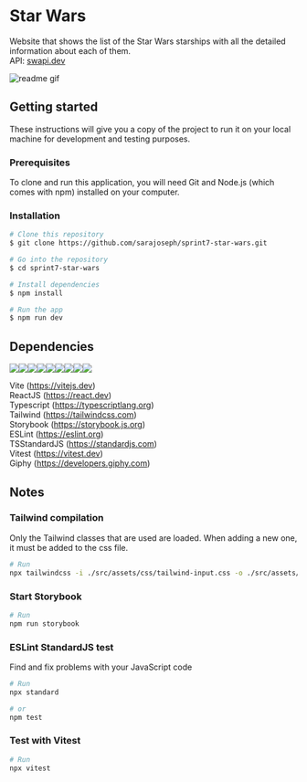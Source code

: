  # Star Wars  
  
Website that shows the list of the Star Wars starships with all the detailed information about each of them.  
API: [swapi.dev](https://swapi.dev)  
   
<img alt="readme gif" src="./public/images/screenrecord.gif">
  
  
## Getting started  
  
These instructions will give you a copy of the project to run it on your local machine for development and testing purposes.  
  
### Prerequisites  
  
To clone and run this application, you will need Git and Node.js (which comes with npm) installed on your computer.
  
	
### Installation  
  
```bash
# Clone this repository
$ git clone https://github.com/sarajoseph/sprint7-star-wars.git

# Go into the repository
$ cd sprint7-star-wars

# Install dependencies
$ npm install

# Run the app
$ npm run dev
```
  
  
## Dependencies  
  
[<img src="https://img.shields.io/badge/Vite-B73BFE?style=for-the-badge&logo=vite&logoColor=FFD62E" />](https://vitejs.dev)[<img src="https://img.shields.io/badge/React-20232A?style=for-the-badge&logo=react&logoColor=61DAFB" />](https://react.dev)[<img src="https://img.shields.io/badge/TypeScript-3178C6?style=for-the-badge&logo=typescript&logoColor=white">](https://typescriptlang.org)[<img src="https://img.shields.io/badge/Tailwind_CSS-0b1120?style=for-the-badge&logo=tailwind-css&logoColor=06B6D4">](https://tailwindcss.com)[<img src="https://img.shields.io/badge/storybook-f6f9fc?style=for-the-badge&logo=storybook&logoColor=FF4785">](https://storybook.js.org)[<img src="https://img.shields.io/badge/eslint-white?style=for-the-badge&logo=eslint&logoColor=4B32C3">](https://eslint.org)[<img src="https://img.shields.io/badge/standardJS-F3DF49?style=for-the-badge&logo=standardJS&logoColor=black">](https://standardjs.com)[<img src="https://img.shields.io/badge/vitest-1b1b1f?style=for-the-badge&logo=vitest&logoColor=fcc72b">](https://vitest.dev)[<img src="https://img.shields.io/badge/giphy-252326?style=for-the-badge&logo=giphy&logoColor=fd5f5e">](https://developers.giphy.com/)    

Vite (https://vitejs.dev)  
ReactJS (https://react.dev)  
Typescript (https://typescriptlang.org)  
Tailwind (https://tailwindcss.com)  
Storybook (https://storybook.js.org)  
ESLint (https://eslint.org)  
TSStandardJS (https://standardjs.com)  
Vitest (https://vitest.dev)  
Giphy (https://developers.giphy.com)  
  
  
## Notes  
  
### Tailwind compilation  
  
Only the Tailwind classes that are used are loaded. When adding a new one, it must be added to the css file.  
```bash
# Run
npx tailwindcss -i ./src/assets/css/tailwind-input.css -o ./src/assets/css/tailwind-output.css --watch
```
  
  
### Start Storybook    
  
```bash
# Run
npm run storybook
```
  
  
### ESLint StandardJS test  
  
Find and fix problems with your JavaScript code
```bash
# Run
npx standard

# or
npm test
```
  
  
### Test with Vitest    
  
```bash
# Run
npx vitest
```